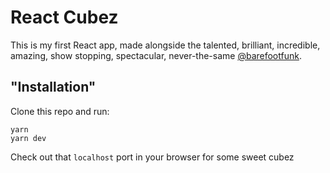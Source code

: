 # React Cubez

This is my first React app, made alongside the talented, brilliant, incredible,
amazing, show stopping, spectacular, never-the-same
[@barefootfunk](https://github.com/barefootfunk).

## "Installation"

Clone this repo and run:

```
yarn
yarn dev
```

Check out that `localhost` port in your browser for some sweet cubez
